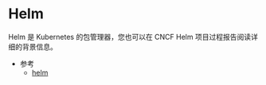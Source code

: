 # Helm

Helm 是 Kubernetes 的包管理器，您也可以在 CNCF Helm 项目过程报告阅读详细的背景信息。

* 参考
    * [helm](https://helm.sh/zh/docs/)